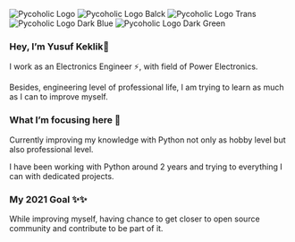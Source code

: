 ![Pycoholic Logo](https://user-images.githubusercontent.com/33743193/161427866-68e3dc34-1f31-40b0-b137-a31693d28e10.png)
![Pycoholic Logo Balck ](https://user-images.githubusercontent.com/33743193/161427944-91e145c5-eaf7-4fe8-8b16-751b3f2f6c71.png)
![Pycoholic Logo Trans](https://user-images.githubusercontent.com/33743193/161428032-9bcaddeb-2ea6-45e9-83ee-f79bfdb76aae.png)
![Pycoholic Logo Dark Blue](https://user-images.githubusercontent.com/33743193/161428170-6ec1d3fb-28f4-438f-92c8-bb3be4485880.png)
![Pycoholic Logo Dark Green](https://user-images.githubusercontent.com/33743193/161428234-f93decd1-f135-4671-ae55-d96104feab69.png)

### Hey, I’m Yusuf Keklik👋

I work as an Electronics Engineer ⚡, with field of Power Electronics.

Besides, engineering level of professional life, I am trying to learn as much as I can to improve myself.


### What I’m focusing here 🔭

Currently improving my knowledge with Python not only as hobby level but also professional level.

I have been working with Python around 2 years and trying to everything I can with dedicated projects.


### My 2021 Goal ✨✨

While improving myself, having chance to get closer to open source community and contribute to be part of it.


<!--
**keklikyusuf/keklikyusuf** is a ✨ _special_ ✨ repository because its `README.md` (this file) appears on your GitHub profile.

Here are some ideas to get you started:

- 🔭 I’m currently working on ...
- 🌱 I’m currently learning ...
- 👯 I’m looking to collaborate on ...
- 🤔 I’m looking for help with ...
- 💬 Ask me about ...
- 📫 How to reach me: ...
- 😄 Pronouns: ...
- ⚡ Fun fact: ...
-->
